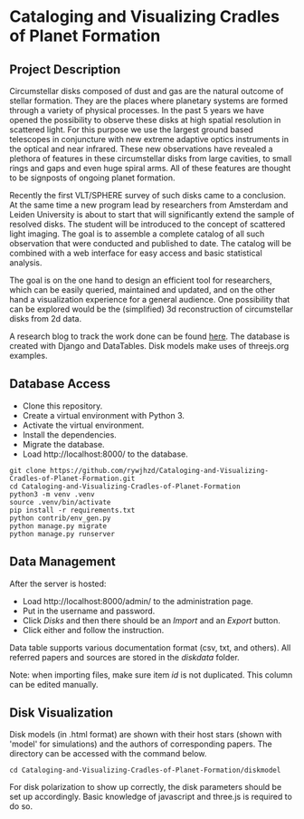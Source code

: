 # Cataloging and Visualizing Cradles of Planet Formation

## Project Description

Circumstellar disks composed of dust and gas are the natural outcome of stellar formation. They are the places where planetary systems are formed through a variety of physical processes.
In the past 5 years we have opened the possibility to observe these disks at high spatial resolution in scattered light. For this purpose we use the largest ground based telescopes in conjuncture with new extreme adaptive optics instruments in the optical and near infrared. These new observations have revealed a plethora of features in these circumstellar disks from large cavities, to small rings and gaps and even huge spiral arms. All of these features are thought to be signposts of ongoing planet formation.

Recently the first VLT/SPHERE survey of such disks came to a conclusion. At the same time a new program lead by researchers from Amsterdam and Leiden University is about to start that will significantly extend the sample of resolved disks. The student will be introduced to the concept of scattered light imaging. The goal is to assemble a complete catalog of all such observation that were conducted and published to date. The catalog will be combined with a web interface for easy access and basic statistical analysis. 

The goal is on the one hand to design an efficient tool for researchers, which can be easily queried, maintained and updated, and on the other hand a visualization experience for a general audience. One possibility that can be explored would be the (simplified) 3d reconstruction of circumstellar disks from 2d data.

A research blog to track the work done can be found [here](https://rywjhzd.github.io/posts/2019/09/cataloging-visualizing-circumstellar-disks). 
The database is created with Django and DataTables. Disk models make uses of threejs.org examples. 

## Database Access

* Clone this repository. 
* Create a virtual environment with Python 3.
* Activate the virtual environment. 
* Install the dependencies.
* Migrate the database.
* Load http://localhost:8000/ to the database. 

```
git clone https://github.com/rywjhzd/Cataloging-and-Visualizing-Cradles-of-Planet-Formation.git
cd Cataloging-and-Visualizing-Cradles-of-Planet-Formation
python3 -m venv .venv
source .venv/bin/activate
pip install -r requirements.txt
python contrib/env_gen.py
python manage.py migrate
python manage.py runserver
```
## Data Management
After the server is hosted: 
* Load http://localhost:8000/admin/ to the administration page. 
* Put in the username and password. 
* Click *Disks* and then there should be an *Import* and an *Export* button.
* Click either and follow the instruction. 

Data table supports various documentation format (csv, txt, and others). All referred papers and sources are stored in the *diskdata* folder. 

Note: when importing files, make sure item *id* is not duplicated. This column can be edited manually.

## Disk Visualization
Disk models (in .html format) are shown with their host stars (shown with 'model' for simulations) and the authors of corresponding papers. The directory can be accessed with the command below. 
```
cd Cataloging-and-Visualizing-Cradles-of-Planet-Formation/diskmodel
```
For disk polarization to show up correctly, the disk parameters should be set up accordingly. Basic knowledge of javascript and three.js is required to do so. 